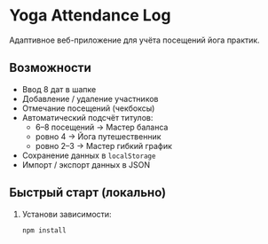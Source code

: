 # Yoga Attendance Log

Адаптивное веб-приложение для учёта посещений йога практик.

## Возможности
- Ввод 8 дат в шапке
- Добавление / удаление участников
- Отмечание посещений (чекбоксы)
- Автоматический подсчёт титулов:
  - 6–8 посещений → Мастер баланса
  - ровно 4 → Йога путешественник
  - ровно 2–3 → Мастер гибкий график
- Сохранение данных в `localStorage`
- Импорт / экспорт данных в JSON

## Быстрый старт (локально)
1. Установи зависимости:
   ```bash
   npm install
